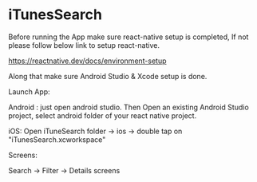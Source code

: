 # iTunesSearch

Before running the App make sure react-native setup is completed, If not please follow below link to setup react-native.

https://reactnative.dev/docs/environment-setup

Along that make sure Android Studio & Xcode setup is done.

Launch App:

Android : just open android studio. Then Open an existing Android Studio project, select android folder of your react native project.

iOS: Open iTuneSearch folder -> ios -> double tap on "iTunesSearch.xcworkspace"

Screens:

Search -> Filter -> Details screens



